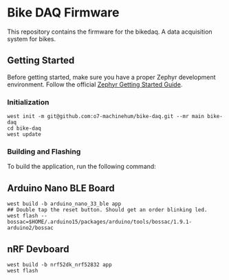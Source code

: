 # Bike DAQ Firmware
This repository contains the firmware for the bikedaq. A data acquisition system for bikes.

## Getting Started
Before getting started, make sure you have a proper Zephyr development
environment. Follow the official
[Zephyr Getting Started Guide](https://docs.zephyrproject.org/latest/getting_started/index.html).

### Initialization
```shell
west init -m git@github.com:o7-machinehum/bike-daq.git --mr main bike-daq
cd bike-daq
west update
```

### Building and Flashing
To build the application, run the following command:

## Arduino Nano BLE Board
```shell
west build -b arduino_nano_33_ble app
## Double tap the reset button. Should get an order blinking led.
west flash --bossac=$HOME/.arduino15/packages/arduino/tools/bossac/1.9.1-arduino2/bossac
```

## nRF Devboard
```shell
west build -b nrf52dk_nrf52832 app
west flash
```
